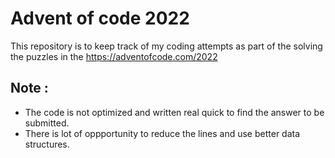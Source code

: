 # Advent of code 2022
This repository is to keep track of my coding attempts as part of the solving the puzzles in the https://adventofcode.com/2022

## Note : 
- The code is not optimized and written real quick to  find the answer to be submitted.
- There is lot of oppportunity to reduce the lines and use better data structures. 